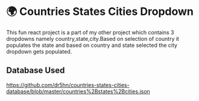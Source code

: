 # 🌍 Countries States Cities Dropdown
This fun react project is a part of my other project which contains 3 dropdowns namely country,state,city.Based on selection of country it populates the state and based on country and state selected the city dropdown gets populated.

## Database Used
https://github.com/dr5hn/countries-states-cities-database/blob/master/countries%2Bstates%2Bcities.json
